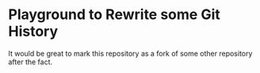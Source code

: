 # Playground to Rewrite some Git History

It would be great to mark this repository as a fork of some other repository after the fact.

